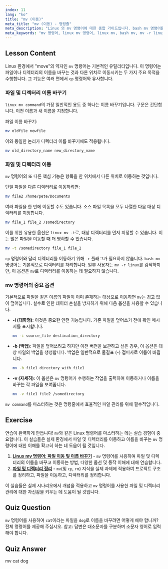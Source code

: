 ```yaml
---
index: 11
lang: "ko"
title: "mv (이동)"
meta_title: "mv (이동) - 명령줄"
meta_description: "Linux 의 mv 명령어에 대한 종합 가이드입니다. bash mv 명령어를 사용하여 파일 및 디렉토리를 이동 및 이름 변경하는 방법, linux mv -t 와 같은 옵션 사용법, 실수로 덮어쓰는 것을 방지하는 방법을 알아보세요."
meta_keywords: "mv 명령어, linux mv 명령어, linux mv, bash mv, mv -r linux, linux mv -t, 파일 이동, 파일 이름 변경, linux 명령줄"
---
```


## Lesson Content

Linux 환경에서 "move"의 약자인 `mv` 명령어는 기본적인 유틸리티입니다. 이 명령어는 파일이나 디렉터리의 이름을 바꾸는 것과 다른 위치로 이동시키는 두 가지 주요 목적을 수행합니다. 그 기능은 여러 면에서 `cp` 명령어와 유사합니다.

### 파일 및 디렉터리 이름 바꾸기

`linux mv command`의 가장 일반적인 용도 중 하나는 이름 바꾸기입니다. 구문은 간단합니다. 이전 이름과 새 이름을 지정합니다.

파일 이름 바꾸기:

```bash
mv oldfile newfile
```

이와 동일한 논리가 디렉터리 이름 바꾸기에도 적용됩니다.

```bash
mv old_directory_name new_directory_name
```

### 파일 및 디렉터리 이동

`mv` 명령어의 또 다른 핵심 기능은 항목을 한 위치에서 다른 위치로 이동하는 것입니다.

단일 파일을 다른 디렉터리로 이동하려면:

```bash
mv file2 /home/pete/Documents
```

여러 파일을 한 번에 이동할 수도 있습니다. 소스 파일 목록을 모두 나열한 다음 대상 디렉터리를 지정합니다.

```bash
mv file_1 file_2 /somedirectory
```

이를 위한 유용한 옵션은 `linux mv -t`로, 대상 디렉터리를 먼저 지정할 수 있습니다. 이는 많은 파일을 이동할 때 더 명확할 수 있습니다.

```bash
mv -t /somedirectory file_1 file_2
```

`cp` 명령어와 달리 디렉터리를 이동하기 위해 `-r` 플래그가 필요하지 않습니다. `bash mv` 명령어는 기본적으로 디렉터리를 처리합니다. 일부 사용자는 `mv -r linux`를 검색하지만, 이 옵션은 `mv`로 디렉터리를 이동하는 데 필요하지 않습니다.

### mv 명령어의 중요 옵션

기본적으로 파일을 같은 이름의 파일이 이미 존재하는 대상으로 이동하면 `mv`는 경고 없이 덮어씁니다. 실수로 인한 데이터 손실을 방지하기 위해 다음 옵션을 사용할 수 있습니다.

- **-i (대화형)**: 이것은 중요한 안전 기능입니다. 기존 파일을 덮어쓰기 전에 확인 메시지를 표시합니다.

  ```bash
  mv -i source_file destination_directory
  ```

- **-b (백업)**: 파일을 덮어쓰려고 하지만 이전 버전을 보관하고 싶은 경우, 이 옵션은 대상 파일의 백업을 생성합니다. 백업은 일반적으로 물결표 (`~`) 접미사로 이름이 바뀝니다.

  ```bash
  mv -b file1 directory_with_file1
  ```

- **-v (자세히)**: 이 옵션은 `mv` 명령어가 수행하는 작업을 출력하여 이동하거나 이름을 바꾸는 각 파일을 보여줍니다.

  ```bash
  mv -v file1 file2 /somedirectory
  ```

`mv command`를 마스터하는 것은 명령줄에서 효율적인 파일 관리를 위해 필수적입니다.

## Exercise

연습이 완벽하게 만듭니다! `mv`와 같은 Linux 명령어를 마스터하는 데는 실습 경험이 중요합니다. 이 실습들은 실제 환경에서 파일 및 디렉터리를 이동하고 이름을 바꾸는 `mv` 명령어에 대한 이해를 확고히 하는 데 도움이 될 것입니다.

1. **[Linux mv 명령어: 파일 이동 및 이름 바꾸기](https://labex.io/ko/labs/linux-linux-mv-command-file-moving-and-renaming-209743)** - `mv` 명령어를 사용하여 파일 및 디렉터리의 이름을 바꾸고 이동하는 방법, 다양한 옵션 및 동작 이해에 대해 연습합니다.
2. **[파일 및 디렉터리 정리](https://labex.io/ko/labs/linux-organizing-files-and-directories-387877)** - `mv`(및 `cp`, `rm`) 지식을 실제 과제에 적용하여 프로젝트 구조를 정리하고, 파일을 이동하고, 디렉터리를 정리합니다.

이 실습들은 실제 시나리오에서 개념을 적용하고 `mv` 명령어를 사용한 파일 및 디렉터리 관리에 대한 자신감을 키우는 데 도움이 될 것입니다.

## Quiz Question

`mv` 명령어를 사용하여 `cat`이라는 파일을 `dog`로 이름을 바꾸려면 어떻게 해야 합니까? 전체 명령어를 제공해 주십시오. 참고: 답변은 대소문자를 구분하며 소문자 영어로 입력해야 합니다.

## Quiz Answer

mv cat dog
